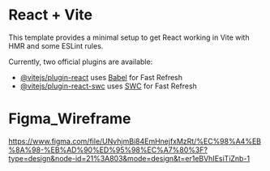 # React + Vite

This template provides a minimal setup to get React working in Vite with HMR and some ESLint rules.

Currently, two official plugins are available:

- [@vitejs/plugin-react](https://github.com/vitejs/vite-plugin-react/blob/main/packages/plugin-react/README.md) uses [Babel](https://babeljs.io/) for Fast Refresh
- [@vitejs/plugin-react-swc](https://github.com/vitejs/vite-plugin-react-swc) uses [SWC](https://swc.rs/) for Fast Refresh

# Figma_Wireframe

https://www.figma.com/file/UNvhjmBi84EmHnejfxMzRt/%EC%98%A4%EB%8A%98-%EB%AD%90%ED%95%98%EC%A7%80%3F?type=design&node-id=21%3A803&mode=design&t=er1eBVhIEsiTiZnb-1
